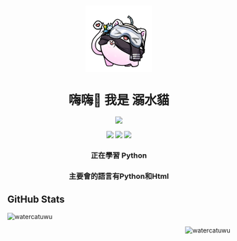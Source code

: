 <link rel="stylesheet" href="https://cdn.jsdelivr.net/npm/bootstrap@5.1.3/dist/css/bootstrap.min.css" integrity="sha384-1BmE4kWBq78iYhFldvKuhfTAU6auU8tT94WrHftjDbrCEXSU1oBoqyl2QvZ6jIW3" crossorigin="anonymous">


<div class="shadow p-3 mb-5 bg-body rounded">
<p align="center"><img src="https://raw.githubusercontent.com/watercatuwu/watercatuwu/main/unknown.png" alt="頭像" width="150"></p>
<h1 align="center">嗨嗨👋 我是 溺水貓</h1>

<p align="center"><img src="https://img.shields.io/badge/python-3670A0?style=for-the-badge&logo=python&logoColor=ffdd54"></p>

<p align="center">
    <img src="https://img.shields.io/badge/html5-%23E34F26.svg?style=for-the-badge&logo=html5&logoColor=white">
    <img src="https://img.shields.io/badge/css3-%231572B6.svg?style=for-the-badge&logo=css3&logoColor=white">
    <img src="https://img.shields.io/badge/bootstrap-%23563D7C.svg?style=for-the-badge&logo=bootstrap&logoColor=white">
</p>
</div>

<h3 align="center">正在學習 Python</h3>

<h3 align="center">主要會的語言有Python和Html</h3>

## GitHub Stats
<p align="left"><img src="https://github-readme-stats.vercel.app/api?username=watercatuwu&show_icons=true&locale=en" alt="watercatuwu" /></p>

<p align="right"><img src="https://github-readme-streak-stats.herokuapp.com/?user=watercatuwu&" alt="watercatuwu" /></p>
